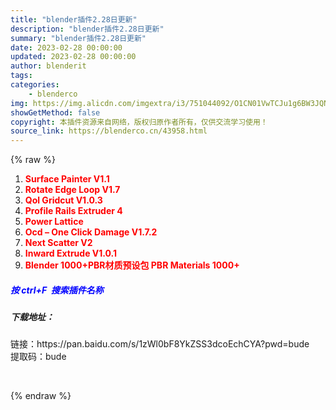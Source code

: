 ```yaml
---
title: "blender插件2.28日更新"
description: "blender插件2.28日更新"
summary: "blender插件2.28日更新"
date: 2023-02-28 00:00:00
updated: 2023-02-28 00:00:00
author: blenderit
tags: 
categories:
    - blenderco
img: https://img.alicdn.com/imgextra/i3/751044092/O1CN01VwTCJu1g6BW3JQNcq_!!751044092.jpg
showGetMethod: false
copyright: 本插件资源来自网络，版权归原作者所有，仅供交流学习使用！
source_link: https://blenderco.cn/43958.html
---
```


{% raw %}
<ol>
<li><span style="color: #ff0000;"><strong>Surface Painter V1.1</strong></span></li>
<li><span style="color: #ff0000;"><strong>Rotate Edge Loop V1.7</strong></span></li>
<li><span style="color: #ff0000;"><strong>Qol Gridcut V1.0.3</strong></span></li>
<li><span style="color: #ff0000;"><strong>Profile Rails Extruder 4</strong></span></li>
<li><span style="color: #ff0000;"><strong>Power Lattice</strong></span></li>
<li><span style="color: #ff0000;"><strong>Ocd – One Click Damage V1.7.2</strong></span></li>
<li><span style="color: #ff0000;"><strong>Next Scatter V2</strong></span></li>
<li><span style="color: #ff0000;"><strong>Inward Extrude V1.0.1</strong></span></li>
<li><span style="color: #ff0000;"><strong>Blender 1000+PBR材质预设包 PBR Materials 1000+</strong></span></li>
</ol><h5><span style="color: #0000ff;">按 <em>ctrl+F  </em>搜索插件名称</span></h5><h5>下载地址：</h5><p>链接：https://pan.baidu.com/s/1zWl0bF8YkZSS3dcoEchCYA?pwd=bude<br>
提取码：bude</p><p> </p>
<div style="display: none">blenderco</div>
{% endraw %}